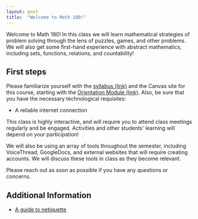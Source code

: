 ```yaml
---
layout: post
title:  "Welcome to Math 180!"
---
```

Welcome to Math 180!  In this class we will learn mathematical strategies of problem solving through the lens of puzzles, games, and other problems.
We will also get some first-hand experience with abstract mathematics, including sets, functions, relations, and countability!

## First steps

Please familiarize yourself with the [syllabus (link)](https://wcasper.github.io/math180fall2022/syllabus) and the Canvas site for this course, starting with the [Orientation Module (link)](https://csufullerton.instructure.com/courses/3332636/modules/8077999). Also, be sure that you have the necessary technological requisites:

* A reliable internet connection

This class is highly interactive, and will require you to attend class meetings regularly and be engaged. Activities and other students' learning will depend on your participation!

We will also be using an array of tools throughout the semester, including VoiceThread, GoogleDocs, and external websites that will require creating accounts. We will discuss these tools in class as they become relevant.

Please reach out as soon as possible if you have any questions or concerns.

## Additional Information

* [A guide to netiquette](https://titaniumhelp.fullerton.edu/m/StudentSelf-HelpGuide/l/646667-student-what-is-netiquette)
